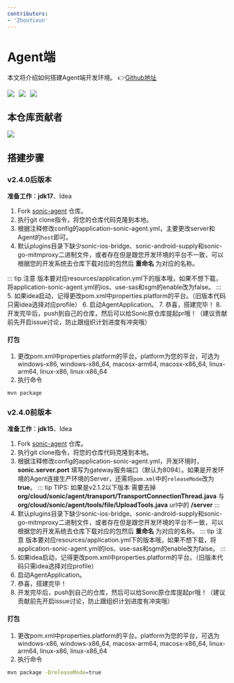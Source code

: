 ```yaml
---
contributors:
- 'ZhouYixun'
---
```


# Agent端

本文将介绍如何搭建Agent端开发环境。 👉[Github地址](https://github.com/SonicCloudOrg/sonic-agent)

<div style="display: flex">
<img src="https://img.shields.io/github/stars/SonicCloudOrg/sonic-agent?style=social">
<img style="margin-left: 10px" src="https://img.shields.io/github/forks/SonicCloudOrg/sonic-agent?style=social">
<img style="margin-left:10px" src="https://img.shields.io/github/downloads/SonicCloudOrg/sonic-agent/total">
</div>

## 本仓库贡献者

<a href="https://github.com/SonicCloudOrg/sonic-agent/graphs/contributors">
  <img src="https://contrib.rocks/image?repo=SonicCloudOrg/sonic-agent" />
</a>

## 搭建步骤

### v2.4.0后版本

**准备工作**：**jdk17**、Idea

1. Fork [sonic-agent](https://github.com/SonicCloudOrg/sonic-agent) 仓库。
2. 执行git clone指令，将您的仓库代码克隆到本地。
3. 根据注释修改config的application-sonic-agent.yml，主要更改server和Agent的`host`即可。
4. 默认plugins目录下缺少sonic-ios-bridge、sonic-android-supply和sonic-go-mitmproxy二进制文件，或者存在但是跟您开发环境的平台不一致，可以根据您的开发系统去仓库下载对应的包然后 **重命名** 为对应的名称。

::: tip 注意
版本要对应resources/application.yml下的版本哦，如果不想下载，将application-sonic-agent.yml的ios、use-sas和sgm的enable改为false。
:::
5. 如果idea启动，记得更改pom.xml中properties.platform的平台。（旧版本代码只需idea选择对应profile）
6. 启动AgentApplication。
7. 恭喜，搭建完毕！
8. 开发完毕后，push到自己的仓库，然后可以给Sonic原仓库提起pr哦！（建议贡献前先开启issue讨论，防止跟组织计划进度有冲突哦）

#### 打包

1. 更改pom.xml中properties.platform的平台。platform为您的平台，可选为 windows-x86, windows-x86_64, macosx-arm64, macosx-x86_64, linux-arm64, linux-x86, linux-x86_64
2. 执行命令
```bash
mvn package
```

### v2.4.0前版本

**准备工作**：**jdk15**、Idea

1. Fork [sonic-agent](https://github.com/SonicCloudOrg/sonic-agent) 仓库。
2. 执行git clone指令，将您的仓库代码克隆到本地。
3. 根据注释修改config的application-sonic-agent.yml，开发环境时，**sonic.server.port** 填写为gateway服务端口（默认为8094）。如果是开发环境的Agent连接生产环境的Server，还需将`pom.xml`中的`releaseMode`改为 **true**。
::: tip TIPS: 如果是v2.1.2以下版本
需要去掉 **org/cloud/sonic/agent/transport/TransportConnectionThread.java** 与 **org/cloud/sonic/agent/tools/file/UploadTools.java** url中的 **/server**
::: 
4. 默认plugins目录下缺少sonic-ios-bridge、sonic-android-supply和sonic-go-mitmproxy二进制文件，或者存在但是跟您开发环境的平台不一致，可以根据您的开发系统去仓库下载对应的包然后 **重命名** 为对应的名称。
::: tip 注意
版本要对应resources/application.yml下的版本哦，如果不想下载，将application-sonic-agent.yml的ios、use-sas和sgm的enable改为false。
:::
5. 如果idea启动，记得更改pom.xml中properties.platform的平台。（旧版本代码只需idea选择对应profile）
6. 启动AgentApplication。
7. 恭喜，搭建完毕！
8. 开发完毕后，push到自己的仓库，然后可以给Sonic原仓库提起pr哦！（建议贡献前先开启issue讨论，防止跟组织计划进度有冲突哦）

#### 打包

1. 更改pom.xml中properties.platform的平台。platform为您的平台，可选为 windows-x86, windows-x86_64, macosx-arm64, macosx-x86_64, linux-arm64, linux-x86, linux-x86_64
2. 执行命令
```bash
mvn package -DreleaseMode=true
```

